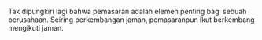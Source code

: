 Tak dipungkiri lagi bahwa pemasaran adalah elemen penting bagi sebuah perusahaan. Seiring perkembangan jaman, pemasaranpun ikut berkembang mengikuti jaman.
